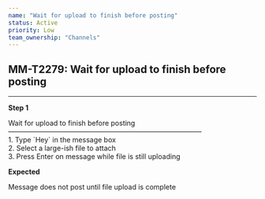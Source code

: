 ```yaml
---
name: "Wait for upload to finish before posting"
status: Active
priority: Low
team_ownership: "Channels"
---
```


## MM-T2279: Wait for upload to finish before posting

---

**Step 1**

Wait for upload to finish before posting\
————————————————————————————\
1\. Type \`Hey\` in the message box\
2\. Select a large-ish file to attach\
3\. Press Enter on message while file is still uploading

**Expected**

Message does not post until file upload is complete
